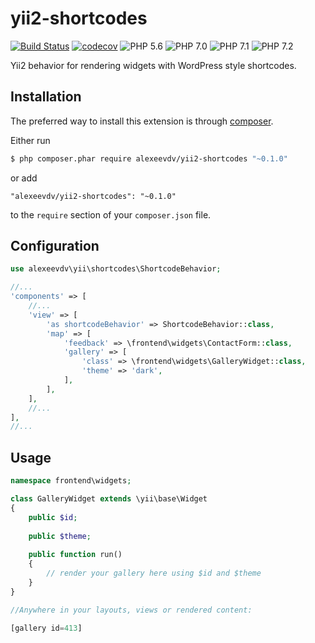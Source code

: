 yii2-shortcodes
=================
[![Build Status](https://travis-ci.org/alexeevdv/yii2-shortcodes.svg?branch=master)](https://travis-ci.org/alexeevdv/yii2-shortcodes) 
[![codecov](https://codecov.io/gh/alexeevdv/yii2-shortcodes/branch/master/graph/badge.svg)](https://codecov.io/gh/alexeevdv/yii2-shortcodes)
![PHP 5.6](https://img.shields.io/badge/PHP-5.6-green.svg) 
![PHP 7.0](https://img.shields.io/badge/PHP-7.0-green.svg) 
![PHP 7.1](https://img.shields.io/badge/PHP-7.1-green.svg) 
![PHP 7.2](https://img.shields.io/badge/PHP-7.2-green.svg)

Yii2 behavior for rendering widgets with WordPress style shortcodes.


## Installation

The preferred way to install this extension is through [composer](https://getcomposer.org/download/).

Either run

```bash
$ php composer.phar require alexeevdv/yii2-shortcodes "~0.1.0"
```

or add

```
"alexeevdv/yii2-shortcodes": "~0.1.0"
```

to the ```require``` section of your `composer.json` file.

## Configuration
```php
use alexeevdv\yii\shortcodes\ShortcodeBehavior;

//...
'components' => [
    //...
    'view' => [
        'as shortcodeBehavior' => ShortcodeBehavior::class,
        'map' => [
            'feedback' => \frontend\widgets\ContactForm::class,
            'gallery' => [ 
                'class' => \frontend\widgets\GalleryWidget::class,
                'theme' => 'dark',
            ],
        ],
    ],
    //...
],
//...
```

## Usage

```php
namespace frontend\widgets;

class GalleryWidget extends \yii\base\Widget
{
    public $id;
    
    public $theme;
    
    public function run()
    {
        // render your gallery here using $id and $theme
    }
}
```

```php
//Anywhere in your layouts, views or rendered content:

[gallery id=413]

```

